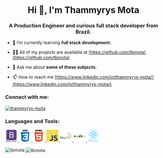 <h1 align="center">Hi 👋, I'm Thammyrys Mota</h1>
<h3 align="center">A Production Engineer and curious full stack developer from Brazil.</h3>

- 🌱 I’m currently learning **full stack development.**

- 👨‍💻 All of my projects are available at [https://github.com/tbmota](https://github.com/tbmota)

- 💬 Ask me about **some of these subjects.**

- 📫 How to reach me [https://www.linkedin.com/in/thammyrys-mota/](https://www.linkedin.com/in/thammyrys-mota/)

<h3 align="left">Connect with me:</h3>
<p align="left">
<a href="https://linkedin.com/in/thammyrys-mota" target="blank"><img align="center" src="https://raw.githubusercontent.com/rahuldkjain/github-profile-readme-generator/neutral-icons/src/images/icons/Social/linked-in-alt.svg" alt="thammyrys-mota" height="30" width="40" /></a>
</p>

<h3 align="left">Languages and Tools:</h3>
<p align="left"> <a href="https://getbootstrap.com" target="_blank"> <img src="https://raw.githubusercontent.com/devicons/devicon/master/icons/bootstrap/bootstrap-plain-wordmark.svg" alt="bootstrap" width="40" height="40"/> </a> <a href="https://www.w3schools.com/css/" target="_blank"> <img src="https://raw.githubusercontent.com/devicons/devicon/master/icons/css3/css3-original-wordmark.svg" alt="css3" width="40" height="40"/> </a> <a href="https://www.w3.org/html/" target="_blank"> <img src="https://raw.githubusercontent.com/devicons/devicon/master/icons/html5/html5-original-wordmark.svg" alt="html5" width="40" height="40"/> </a> <a href="https://developer.mozilla.org/en-US/docs/Web/JavaScript" target="_blank"> <img src="https://raw.githubusercontent.com/devicons/devicon/master/icons/javascript/javascript-original.svg" alt="javascript" width="40" height="40"/> </a> <a href="https://www.mysql.com/" target="_blank"> <img src="https://raw.githubusercontent.com/devicons/devicon/master/icons/mysql/mysql-original-wordmark.svg" alt="mysql" width="40" height="40"/> </a> <a href="https://nodejs.org" target="_blank"> <img src="https://raw.githubusercontent.com/devicons/devicon/master/icons/nodejs/nodejs-original-wordmark.svg" alt="nodejs" width="40" height="40"/> </a> <a href="https://reactjs.org/" target="_blank"> <img src="https://raw.githubusercontent.com/devicons/devicon/master/icons/react/react-original-wordmark.svg" alt="react" width="40" height="40"/> </a> </p>

<p><img align="left" src="https://github-readme-stats.vercel.app/api/top-langs?username=tbmota&show_icons=true&locale=en&layout=compact" alt="tbmota" /></p>

<p>&nbsp;<img align="center" src="https://github-readme-stats.vercel.app/api?username=tbmota&show_icons=true&locale=en" alt="tbmota" /></p>
